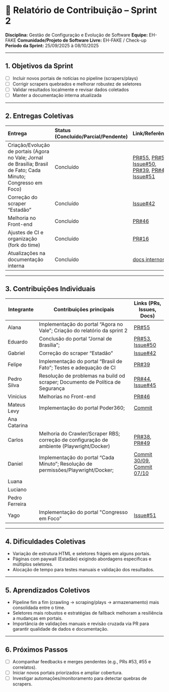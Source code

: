 # 📝 Relatório de Contribuição – Sprint 2

**Disciplina:** Gestão de Configuração e Evolução de Software
**Equipe:** EH-FAKE
**Comunidade/Projeto de Software Livre:** EH-FAKE / Check-up
**Período da Sprint:** 25/09/2025 à 08/10/2025

---

## 1. Objetivos da Sprint

- [ ] Incluir novos portais de notícias no pipeline (scrapers/plays)
- [ ] Corrigir scrapers quebrados e melhorar robustez de seletores
- [ ] Validar resultados localmente e revisar dados coletados
- [ ] Manter a documentação interna atualizada

---

## 2. Entregas Coletivas

| Entrega                                                                                                         | Status (Concluído/Parcial/Pendente) | Link/Referência                                                                                                                                                                                                                                                                                                                              | Observações |
| :-------------------------------------------------------------------------------------------------------------- | :---------------------------------- | :------------------------------------------------------------------------------------------------------------------------------------------------------------------------------------------------------------------------------------------------------------------------------------------------------------------------------------------- | :---------- |
| Criação/Evolução de portais (Agora no Vale; Jornal de Brasília; Brasil de Fato; Cada Minuto; Congresso em Foco) | Concluído                           | [PR#55](https://github.com/EH-FAKE/check-up/pull/55), [PR#53](https://github.com/EH-FAKE/check-up/pull/53), [Issue#50](https://github.com/EH-FAKE/check-up/issues/50), [PR#39](https://github.com/EH-FAKE/check-up/pull/39), [PR#40](https://github.com/EH-FAKE/check-up/pull/40), [Issue#51](https://github.com/EH-FAKE/check-up/issues/51) |             |
| Correção do scraper “Estadão”                                                                                   | Concluído                           | [Issue#42](https://github.com/EH-FAKE/check-up/issues/42)                                                                                                                                                                                                                                                                                    |             |
| Melhoria no Front-end                                                                                           | Concluído                           | [PR#46](https://github.com/EH-FAKE/check-up/pull/46)                                                                                                                                                                                                                                                                                         |             |
| Ajustes de CI e organização (fork do time)                                                                      | Concluído                           | [PR#16](https://github.com/GCES-EhFake-Fork/checkUp/pull/16)                                                                                                                                                                                                                                                                                 |             |
| Atualizações na documentação interna                                                                            | Concluído                           | [docs internos](https://gces-ehfake-fork.github.io/docs-interno/)                                                                                                                                                                                                                                                                            |             |

---

## 3. Contribuições Individuais

| Integrante     | Contribuições principais                                                                  | Links (PRs, Issues, Docs)                                                                                                                                                                                                |
| -------------- | ----------------------------------------------------------------------------------------- | ------------------------------------------------------------------------------------------------------------------------------------------------------------------------------------------------------------------------ |
| Alana          | Implementação do portal “Agora no Vale”; Criação do relatório da sprint 2                 | [PR#55](https://github.com/EH-FAKE/check-up/pull/55)                                                                                                                                                                     |
| Eduardo        | Conclusão do portal “Jornal de Brasília”;                                                 | [PR#53](https://github.com/EH-FAKE/check-up/pull/53), [Issue#50](https://github.com/EH-FAKE/check-up/issues/50)                                                                                                          |
| Gabriel        | Correção do scraper “Estadão”                                                             | [Issue#42](https://github.com/EH-FAKE/check-up/issues/42)                                                                                                                                                                |
| Felipe         | Implementação do portal “Brasil de Fato”; Testes e adequação de CI                        | [PR#39](https://github.com/EH-FAKE/check-up/pull/39)                                                                                                                                                                     |
| Pedro Silva    | Resolução de problemas na build od scraper; Documento de Política de Segurança            | [PR#44](https://github.com/EH-FAKE/check-up/pull/44), [Issue#45](https://github.com/EH-FAKE/check-up/issues/45)                                                                                                          |
| Vinicius       | Melhorias no Front-end                                                                    | [PR#46](https://github.com/EH-FAKE/check-up/pull/46)                                                                                                                                                                     |
| Mateus Levy    | Implementação do portal Poder360;                                                         | [Commit](https://github.com/GCES-EhFake-Fork/checkUp/commit/762469c5b3a75c3ef8e5c006c56e1b9ee5223716)                                                                                                                    |
| Ana Catarina   |                                                                                           |                                                                                                                                                                                                                          |
| Carlos         | Melhoria do Crawler/Scraper RBS; correção de configuração de ambiente (Playwright/Docker) | [PR#38](https://github.com/EH-FAKE/check-up/pull/38), [PR#49](https://github.com/EH-FAKE/check-up/pull/49)                                                                                                               |
| Daniel         | Implementação do portal “Cada Minuto”; Resolução de permissões/Playwright/Docker;         | [Commit 30/09](https://github.com/GCES-EhFake-Fork/checkUp/commit/fe58f79849de5f9f1b8688735fc49ffcfd8240c5), [Commit 07/10](https://github.com/GCES-EhFake-Fork/checkUp/commit/55ac5f5ad44168c01f15d3790360ec90127e8bca) |
| Luana          |                                                                                           |                                                                                                                                                                                                                          |
| Luciano        |                                                                                           |                                                                                                                                                                                                                          |
| Pedro Ferreira |                                                                                           |                                                                                                                                                                                                                          |
| Yago           | Implementação do portal "Congresso em Foco"                                               | [Issue#51](https://github.com/EH-FAKE/check-up/issues/51)                                                                                                                                                                |

---

## 4. Dificuldades Coletivas

- Variação de estrutura HTML e seletores frágeis em alguns portais.
- Páginas com paywall (Estadão) exigindo abordagens específicas e múltiplos seletores.
- Alocação de tempo para testes manuais e validação dos resultados.

---

## 5. Aprendizados Coletivos

- Pipeline fim a fim (crawling → scraping/plays → armazenamento) mais consolidada entre o time.
- Seletores mais robustos e estratégias de fallback melhoram a resiliência a mudanças em portais.
- Importância de validações manuais e revisão cruzada via PR para garantir qualidade de dados e documentação.

---

## 6. Próximos Passos

- [ ] Acompanhar feedbacks e merges pendentes (e.g., PRs #53, #55 e correlatos).
- [ ] Iniciar novos portais priorizados e ampliar cobertura.
- [ ] Investigar automações/monitoramento para detectar quebras de scrapers.
